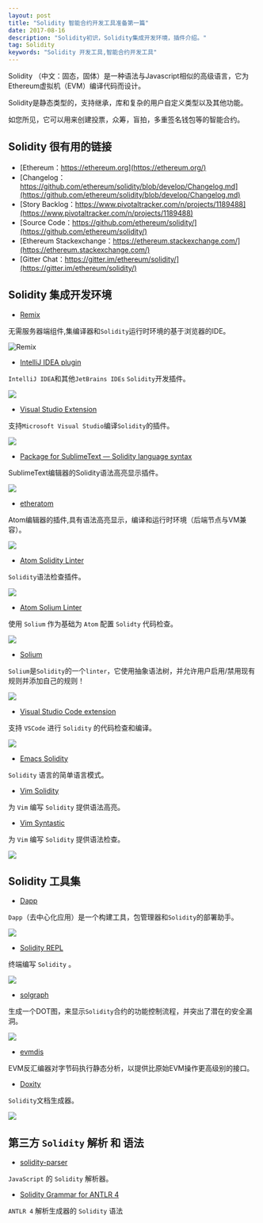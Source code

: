 ```yaml
---
layout: post
title: "Solidity 智能合约开发工具准备第一篇"
date: 2017-08-16 
description: "Solidity初识，Solidity集成开发环境，插件介绍。"
tag: Solidity
keywords: "Solidity 开发工具,智能合约开发工具"
---   
```


Solidity （中文：固态，固体）是一种语法与Javascript相似的高级语言，它为Ethereum虚拟机（EVM）编译代码而设计。

Solidity是静态类型的，支持继承，库和复杂的用户自定义类型以及其他功能。

如您所见，它可以用来创建投票，众筹，盲拍，多重签名钱包等的智能合约。

## Solidity 很有用的链接

- [Ethereum：https://ethereum.org](https://ethereum.org/)
- [Changelog：https://github.com/ethereum/solidity/blob/develop/Changelog.md](https://github.com/ethereum/solidity/blob/develop/Changelog.md)
- [Story Backlog：https://www.pivotaltracker.com/n/projects/1189488](https://www.pivotaltracker.com/n/projects/1189488)
- [Source Code：https://github.com/ethereum/solidity/](https://github.com/ethereum/solidity/)
- [Ethereum Stackexchange：https://ethereum.stackexchange.com/](https://ethereum.stackexchange.com/)
- [Gitter Chat：https://gitter.im/ethereum/solidity/](https://gitter.im/ethereum/solidity/)

## Solidity 集成开发环境

- [Remix](https://remix.ethereum.org/#version=soljson-v0.4.15+commit.bbb8e64f.js)

无需服务器端组件,集编译器和`Solidity`运行时环境的基于浏览器的IDE。

![Remix](http://om1c35wrq.bkt.clouddn.com/Snip20170816_3.png)

- [IntelliJ IDEA plugin](https://plugins.jetbrains.com/plugin/9475-intellij-solidity)

`IntelliJ IDEA`和其他`JetBrains IDEs` `Solidity`开发插件。

![](http://om1c35wrq.bkt.clouddn.com/Snip20170816_4.png)

- [Visual Studio Extension](https://marketplace.visualstudio.com/items?itemName=ConsenSys.Solidity)

支持`Microsoft Visual Studio`编译`Solidity`的插件。

![](http://om1c35wrq.bkt.clouddn.com/Snip20170816_5.png)

- [Package for SublimeText — Solidity language syntax](https://packagecontrol.io/packages/Ethereum)

SublimeText编辑器的Solidity语法高亮显示插件。

![](http://om1c35wrq.bkt.clouddn.com/Snip20170816_6.png)

- [etheratom](https://github.com/0mkara/etheratom)

Atom编辑器的插件,具有语法高亮显示，编译和运行时环境（后端节点与VM兼容）。

![](http://om1c35wrq.bkt.clouddn.com/68747470733a2f2f636c6f75642e67697468756275736572636f6e74656e742e636f6d2f6173736574732f31333236313337322f32303139393636332f32643030303034382d613764322d313165362d396562362d3232323230303434326635632e706e67.png)


- [Atom Solidity Linter](https://atom.io/packages/linter-solidity)

`Solidity`语法检查插件。

![](http://om1c35wrq.bkt.clouddn.com/Snip20170816_7.png)

- [Atom Solium Linter](https://atom.io/packages/linter-solium)

使用 `Solium` 作为基础为 `Atom` 配置 `Solidty` 代码检查。

![](http://om1c35wrq.bkt.clouddn.com/Snip20170816_8.png)


- [Solium](https://www.npmjs.com/package/solium)

`Solium`是`Solidity`的一个`linter`，它使用抽象语法树，并允许用户启用/禁用现有规则并添加自己的规则！

![](http://om1c35wrq.bkt.clouddn.com/Snip20170816_9.png)

- [Visual Studio Code extension](http://juan.blanco.ws/solidity-contracts-in-visual-studio-code/)

支持 `VSCode` 进行 `Solidity` 的代码检查和编译。

![](http://om1c35wrq.bkt.clouddn.com/SolidityExample.png)


- [Emacs Solidity](https://github.com/ethereum/emacs-solidity/)

`Solidity` 语言的简单语言模式。

- [Vim Solidity](https://github.com/tomlion/vim-solidity/)

为 `Vim` 编写 `Solidity` 提供语法高亮。

- [Vim Syntastic](https://github.com/vim-syntastic/syntastic)


为 `Vim` 编写 `Solidity` 提供语法检查。

![](http://om1c35wrq.bkt.clouddn.com/Snip20170816_10.png)


## Solidity 工具集

- [Dapp](https://dapp.readthedocs.io/en/latest/)

`Dapp`（去中心化应用）是一个构建工具，包管理器和`Solidity`的部署助手。

![](http://om1c35wrq.bkt.clouddn.com/Snip20170816_11.png)

- [Solidity REPL](https://github.com/raineorshine/solidity-repl)

终端编写 `Solidity` 。

![](http://om1c35wrq.bkt.clouddn.com/Snip20170816_12.png)

- [solgraph](https://github.com/raineorshine/solgraph)

生成一个DOT图，来显示`Solidity`合约的功能控制流程，并突出了潜在的安全漏洞。

![](http://om1c35wrq.bkt.clouddn.com/solgraph-new.png)


- [evmdis](https://github.com/Arachnid/evmdis)

EVM反汇编器对字节码执行静态分析，以提供比原始EVM操作更高级别的接口。


- [Doxity](https://github.com/DigixGlobal/doxity)

`Solidity`文档生成器。

![](http://om1c35wrq.bkt.clouddn.com/687474703a2f2f692e696d6775722e636f6d2f346f6a464766732e706e67.png)

## 第三方 `Solidity` 解析 和 语法

- [solidity-parser](https://github.com/ConsenSys/solidity-parser)

`JavaScript` 的 `Solidity` 解析器。

- [Solidity Grammar for ANTLR 4](https://github.com/solidityj/solidity-antlr4)

`ANTLR 4` 解析生成器的 `Solidity` 语法



